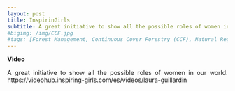 ```yaml
---
layout: post
title: InspirinGirls
subtitle: A great initiative to show all the possible roles of women in our world.  
#bigimg: /img/CCF.jpg
#tags: [Forest Management, Continuous Cover Forestry (CCF), Natural Regeneration, Genetic Diversity, Single Nucleotide Polymorphism (SNP)]
---
```


**Video**

<p style='text-align: justify;'>
A great initiative to show all the possible roles of women in our world.
https://videohub.inspiring-girls.com/es/videos/laura-guillardin
</p>
